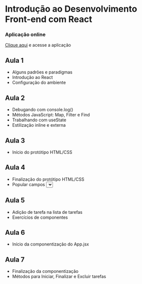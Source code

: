 # Introdução ao Desenvolvimento Front-end com React

### Aplicação online

[Clique aqui](https://sesc-react-app.vercel.app/) e acesse a aplicação

## Aula 1

- Alguns padrões e paradigmas
- Introdução ao React
- Configuração do ambiente

## Aula 2

- Debugando com console.log()
- Métodos JavaScript: Map, Filter e Find
- Trabalhando com useState
- Estilização inline e externa

## Aula 3
- Início do protótipo HTML/CSS

## Aula 4
- Finalização do protótipo HTML/CSS
- Popular campos <select> com conteúdo de arquivos JSON

## Aula 5
- Adição de tarefa na lista de tarefas
- Exercícios de componentes

## Aula 6
- Início da componentização do App.jsx

## Aula 7
- Finalização da componentização
- Métodos para Iniciar, Finalizar e Excluir tarefas
